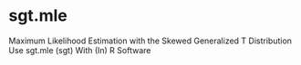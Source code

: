 # sgt.mle
Maximum Likelihood Estimation with the Skewed Generalized T Distribution Use sgt.mle (sgt) With (In) R Software
